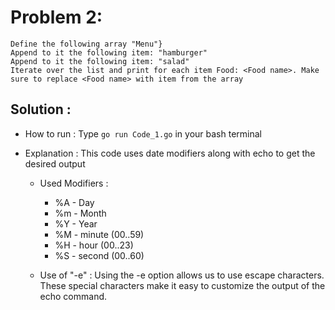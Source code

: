 # Problem 2:
```
Define the following array "Menu"}
Append to it the following item: "hamburger"
Append to it the following item: "salad"
Iterate over the list and print for each item Food: <Food name>. Make sure to replace <Food name> with item from the array
```
## Solution : 

* How to run : Type `go run Code_1.go` in your bash terminal

* Explanation :
This code uses date modifiers along with echo to get the desired output
    * Used Modifiers : 
        *  %A - Day
        *  %m - Month
        *  %Y - Year 
        *  %M - minute (00..59)
        *  %H - hour (00..23)
        *  %S - second (00..60)
        
    * Use of "-e" : Using the -e option allows us to use escape characters. These special characters make it easy to customize the output of the echo command.

